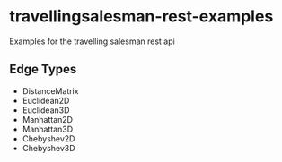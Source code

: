 # travellingsalesman-rest-examples

Examples for the travelling salesman rest api

## Edge Types

* DistanceMatrix
* Euclidean2D
* Euclidean3D
* Manhattan2D
* Manhattan3D
* Chebyshev2D
* Chebyshev3D